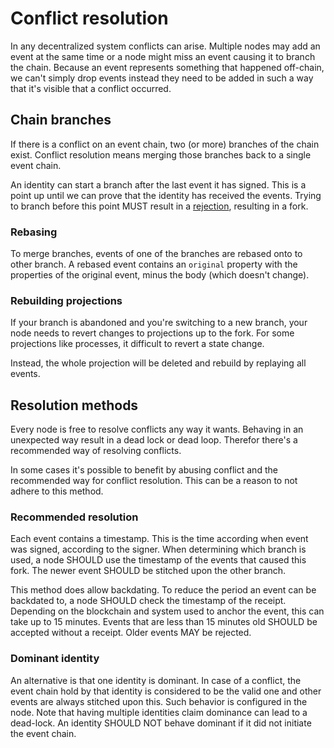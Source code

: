 # Conflict resolution

In any decentralized system conflicts can arise. Multiple nodes may add an event at the same time or a node might miss an event causing it to branch the chain. Because an event represents something that happened off-chain, we can't simply drop events instead they need to be added in such a way that it's visible that a conflict occurred.

## Chain branches

If there is a conflict on an event chain, two \(or more\) branches of the chain exist. Conflict resolution means merging those branches back to a single event chain.

An identity can start a branch after the last event it has signed. This is a point up until we can prove that the identity has received the events. Trying to branch before this point MUST result in a [rejection](), resulting in a fork.

### Rebasing

To merge branches, events of one of the branches are rebased onto to other branch. A rebased event contains an `original` property with the properties of the original event, minus the body \(which doesn't change\).

### Rebuilding projections

If your branch is abandoned and you're switching to a new branch, your node needs to revert changes to projections up to the fork. For some projections like processes, it difficult to revert a state change.

Instead, the whole projection will be deleted and rebuild by replaying all events.

## Resolution methods

Every node is free to resolve conflicts any way it wants. Behaving in an unexpected way result in a dead lock or dead loop. Therefor there's a recommended way of resolving conflicts.

In some cases it's possible to benefit by abusing conflict and the recommended way for conflict resolution. This can be a reason to not adhere to this method.

### Recommended resolution

Each event contains a timestamp. This is the time according when event was signed, according to the signer. When determining which branch is used, a node SHOULD use the timestamp of the events that caused this fork. The newer event SHOULD be stitched upon the other branch.

This method does allow backdating. To reduce the period an event can be backdated to, a node SHOULD check the timestamp of the receipt. Depending on the blockchain and system used to anchor the event, this can take up to 15 minutes. Events that are less than 15 minutes old SHOULD be accepted without a receipt. Older events MAY be rejected.

### Dominant identity

An alternative is that one identity is dominant. In case of a conflict, the event chain hold by that identity is considered to be the valid one and other events are always stitched upon this. Such behavior is configured in the node. Note that having multiple identities claim dominance can lead to a dead-lock. An identity SHOULD NOT behave dominant if it did not initiate the event chain.

